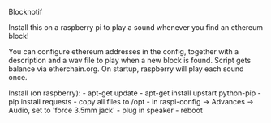 Blocknotif

Install this on a raspberry pi to play a sound whenever you find an ethereum block!

You can configure ethereum addresses in the config, together with a description and a wav file to play when a new block is found.
Script gets balance via etherchain.org.
On startup, raspberry will play each sound once.

Install (on raspberry):
	- apt-get update
	- apt-get install upstart python-pip
	- pip install requests
	- copy all files to /opt
	- in raspi-config -> Advances -> Audio, set to 'force 3.5mm jack'
	- plug in speaker
	- reboot